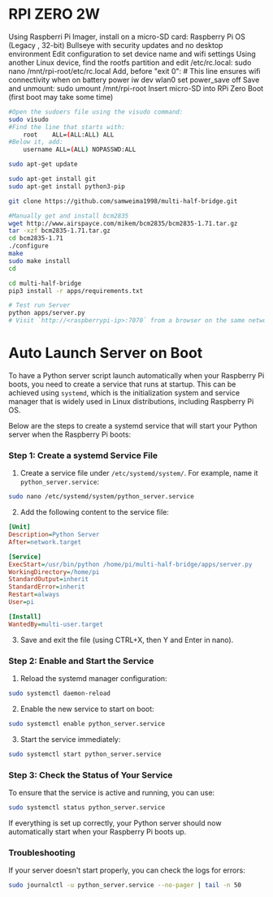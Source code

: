 # RPI ZERO 2W

Using Raspberri Pi Imager, install on a micro-SD card: 
    Raspberry Pi OS (Legacy , 32-bit) Bullseye with security updates and no desktop environment
    Edit configuration to set device name and wifi settings
Using another Linux device, find the rootfs partition and edit /etc/rc.local:
    sudo nano /mnt/rpi-root/etc/rc.local
Add, before "exit 0":
    # This line ensures wifi connectivity when on battery power
    iw dev wlan0 set power_save off
Save and unmount:
    sudo umount /mnt/rpi-root
Insert micro-SD into RPi Zero
Boot (first boot may take some time)

```sh
#Open the sudoers file using the visudo command:
sudo visudo
#Find the line that starts with: 
    root    ALL=(ALL:ALL) ALL
#Below it, add:
    username ALL=(ALL) NOPASSWD:ALL

sudo apt-get update

sudo apt-get install git
sudo apt-get install python3-pip

git clone https://github.com/samweima1998/multi-half-bridge.git

#Manually get and install bcm2835
wget http://www.airspayce.com/mikem/bcm2835/bcm2835-1.71.tar.gz
tar -xzf bcm2835-1.71.tar.gz
cd bcm2835-1.71
./configure
make
sudo make install
cd

cd multi-half-bridge
pip3 install -r apps/requirements.txt

# Test run Server
python apps/server.py
# Visit `http://<raspberrypi-ip>:7070` from a browser on the same network and check if it displays the web page
```
# Auto Launch Server on Boot

To have a Python server script launch automatically when your Raspberry Pi boots, you need to create a service that runs at startup. This can be achieved using `systemd`, which is the initialization system and service manager that is widely used in Linux distributions, including Raspberry Pi OS.

Below are the steps to create a systemd service that will start your Python server when the Raspberry Pi boots:

### Step 1: Create a systemd Service File

1. Create a service file under `/etc/systemd/system/`. For example, name it `python_server.service`:
```bash
sudo nano /etc/systemd/system/python_server.service
```

2. Add the following content to the service file:
```ini
[Unit]
Description=Python Server
After=network.target

[Service]
ExecStart=/usr/bin/python /home/pi/multi-half-bridge/apps/server.py
WorkingDirectory=/home/pi
StandardOutput=inherit
StandardError=inherit
Restart=always
User=pi

[Install]
WantedBy=multi-user.target
```

3. Save and exit the file (using CTRL+X, then Y and Enter in nano).

### Step 2: Enable and Start the Service

1. Reload the systemd manager configuration:
```bash
sudo systemctl daemon-reload
```

2. Enable the new service to start on boot:
```bash
sudo systemctl enable python_server.service
```

3. Start the service immediately:
```bash
sudo systemctl start python_server.service
```

### Step 3: Check the Status of Your Service

To ensure that the service is active and running, you can use:
```bash
sudo systemctl status python_server.service
```

If everything is set up correctly, your Python server should now automatically start when your Raspberry Pi boots up.

### Troubleshooting

If your server doesn't start properly, you can check the logs for errors:
```bash
sudo journalctl -u python_server.service --no-pager | tail -n 50

```

